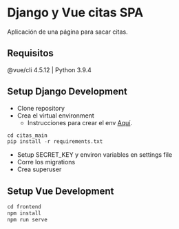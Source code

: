 # Django y Vue citas SPA

Aplicación de una página para sacar citas.

## Requisitos

@vue/cli 4.5.12 | Python 3.9.4

## Setup Django Development

- Clone repository
- Crea el virtual environment
  - Instrucciones para crear el env [Aquí](https://docs.djangoproject.com/en/3.2/howto/windows/#setting-up-a-virtual-environment/).

```python
cd citas_main
pip install -r requirements.txt
```
- Setup SECRET_KEY y environ variables en settings file
- Corre los migrations
- Crea superuser

## Setup Vue Development

```javascript
cd frontend
npm install
npm run serve
```